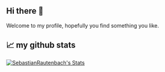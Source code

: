 ## Hi there 👋
Welcome to my profile, hopefully you find something you like. <br>


## 📈 my github stats
[![SebastianRautenbach's Stats](https://github-readme-stats.vercel.app/api?username=SebastianRautenbach)](https://github.com/SebastianRautenbach/github-readme-stats)

<!--
**SebastianRautenbach/SebastianRautenbach** is a ✨ _special_ ✨ repository because its `README.md` (this file) appears on your GitHub profile.

Here are some ideas to get you started:

- 🔭 I’m currently working on ...
- 🌱 I’m currently learning ...
- 👯 I’m looking to collaborate on ...
- 🤔 I’m looking for help with ...
- 💬 Ask me about ...
- 📫 How to reach me: ...
- 😄 Pronouns: ...
- ⚡ Fun fact: ...
-->
